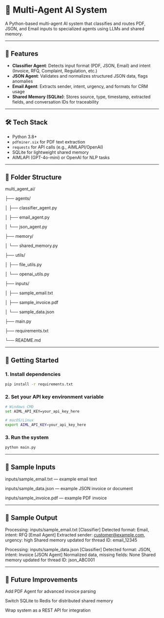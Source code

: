 # 🤖 Multi-Agent AI System

A Python-based multi-agent AI system that classifies and routes PDF, JSON, and Email inputs to specialized agents using LLMs and shared memory.

---

## 🧠 Features

- **Classifier Agent**: Detects input format (PDF, JSON, Email) and intent (Invoice, RFQ, Complaint, Regulation, etc.)
- **JSON Agent**: Validates and normalizes structured JSON data, flags anomalies
- **Email Agent**: Extracts sender, intent, urgency, and formats for CRM usage
- **Shared Memory (SQLite)**: Stores source, type, timestamp, extracted fields, and conversation IDs for traceability

---

## 🛠️ Tech Stack

- Python 3.8+
- `pdfminer.six` for PDF text extraction
- `requests` for API calls (e.g., AIMLAPI/OpenAI)
- SQLite for lightweight shared memory
- AIMLAPI (GPT-4o-mini) or OpenAI for NLP tasks

---

## 📁 Folder Structure

multi_agent_ai/

├── agents/

│ ├── classifier_agent.py

│ ├── email_agent.py

│ └── json_agent.py

├── memory/

│ └── shared_memory.py

├── utils/

│ ├── file_utils.py

│ └── openai_utils.py

├── inputs/

│ ├── sample_email.txt

│ ├── sample_invoice.pdf


│ └── sample_data.json

├── main.py

├── requirements.txt

└── README.md

---

## 🚀 Getting Started

### 1. Install dependencies

```bash
pip install -r requirements.txt
```

### 2. Set your API key environment variable
```bash
# Windows CMD
set AIML_API_KEY=your_api_key_here

# macOS/Linux
export AIML_API_KEY=your_api_key_here
```

### 3. Run the system
```bash
python main.py
```
---

## 📄 Sample Inputs

inputs/sample_email.txt — example email text

inputs/sample_data.json — example JSON invoice or document

inputs/sample_invoice.pdf — example PDF invoice

---

## 🧪 Sample Output

Processing: inputs/sample_email.txt
[Classifier] Detected format: Email, intent: RFQ
[Email Agent] Extracted sender: customer@example.com, urgency: high
Shared memory updated for thread ID: email_12345

Processing: inputs/sample_data.json
[Classifier] Detected format: JSON, intent: Invoice
[JSON Agent] Normalized data, missing fields: None
Shared memory updated for thread ID: json_ABC001

---

## 🔮 Future Improvements

Add PDF Agent for advanced invoice parsing

Switch SQLite to Redis for distributed shared memory

Wrap system as a REST API for integration
